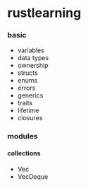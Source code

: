 # rustlearning

### basic

- variables
- data types
- ownership
- structs
- enums
- errors
- generics
- traits
- lifetime
- closures

### modules

#### collections
- Vec
- VecDeque
